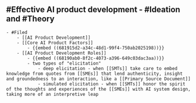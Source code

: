 ## #Effective AI product development - #Ideation and #Theory
	- #Filed
		- [[AI Product Development]]
		- [[Core AI Product Factors]]
			- {{embed ((681915d2-a34c-48d1-99f4-750ab2025198))}}
		- [[AI Product Development Roles]]
			- {{embed ((68190ab0-8f2c-4073-a396-649c03dac3aa))}}
			- two types of "elicitation"
				- deep elicitation - when [[SMTs]] take care to embed knowledge from quotes from [[SMEs]] that lend authenticity, insight and groundedness to an interaction, like a [[Primary Source Document]]
				- simulated elicitation - when [[SMTs]] honor the spirit of the thoughts and experiences of the [[SMEs]] with AI system design, taking more of an interpretive leap